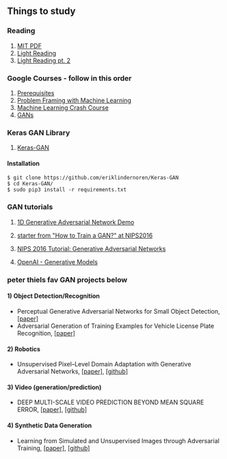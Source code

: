 ## Things to study


### Reading 
1) [MIT PDF](https://openreview.net/pdf?id=Hyg_X2C5FX)
2) [Light Reading](https://towardsdatascience.com/understanding-generative-adversarial-networks-gans-cd6e4651a29)
3) [Light Reading pt. 2](https://machinelearningmastery.com/what-are-generative-adversarial-networks-gans)


### Google Courses - follow in this order
1) [Prerequisites](https://developers.google.com/machine-learning/crash-course/prereqs-and-prework)
2) [Problem Framing with Machine Learning](https://developers.google.com/machine-learning/problem-framing/)
3) [Machine Learning Crash Course](https://developers.google.com/machine-learning/crash-course)
4) [GANs](https://developers.google.com/machine-learning/gan)


### Keras GAN Library 

1) [Keras-GAN](https://github.com/eriklindernoren/Keras-GAN)

#### Installation
    $ git clone https://github.com/eriklindernoren/Keras-GAN
    $ cd Keras-GAN/
    $ sudo pip3 install -r requirements.txt



### GAN tutorials 
1) [1D Generative Adversarial Network Demo](http://notebooks.aylien.com/research/gan/gan_simple.html)

2) [starter from "How to Train a GAN?" at NIPS2016](https://github.com/soumith/ganhacks)

3) [NIPS 2016 Tutorial: Generative Adversarial Networks](https://arxiv.org/abs/1701.00160)

4) [OpenAI - Generative Models](https://blog.openai.com/generative-models/)




### peter thiels fav GAN projects below 


#### 1) Object Detection/Recognition
+ Perceptual Generative Adversarial Networks for Small Object Detection, [[paper]](https://arxiv.org/pdf/1706.05274)
+ Adversarial Generation of Training Examples for Vehicle License Plate Recognition, [[paper]](https://arxiv.org/pdf/1707.03124.pdf)


#### 2) Robotics
+ Unsupervised Pixel–Level Domain Adaptation with Generative Adversarial Networks, [[paper]](https://arxiv.org/pdf/1612.05424.pdf), [[github]](https://github.com/rhythm92/Unsupervised-Pixel-Level-Domain-Adaptation-with-GAN)


#### 3) Video (generation/prediction)
+ DEEP MULTI-SCALE VIDEO PREDICTION BEYOND MEAN SQUARE ERROR, [[paper]](https://arxiv.org/pdf/1511.05440.pdf), [[github]](https://github.com/dyelax/Adversarial_Video_Generation)


#### 4) Synthetic Data Generation
+ Learning from Simulated and Unsupervised Images through Adversarial Training, [[paper]](https://arxiv.org/pdf/1612.07828.pdf), [[github]](https://github.com/carpedm20/simulated-unsupervised-tensorflow)










